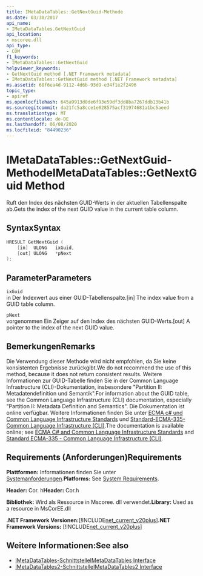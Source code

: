 ```yaml
---
title: IMetaDataTables::GetNextGuid-Methode
ms.date: 03/30/2017
api_name:
- IMetaDataTables.GetNextGuid
api_location:
- mscoree.dll
api_type:
- COM
f1_keywords:
- IMetaDataTables::GetNextGuid
helpviewer_keywords:
- GetNextGuid method [.NET Framework metadata]
- IMetaDataTables::GetNextGuid method [.NET Framework metadata]
ms.assetid: 68f6ea4d-9112-4d6b-93d9-e34f1e2f2496
topic_type:
- apiref
ms.openlocfilehash: 645a9913d0de6f93e59df3dd8ba7267ddb13b41b
ms.sourcegitcommit: da21fc5a8cce1e028575acf31974681a1bc5aeed
ms.translationtype: MT
ms.contentlocale: de-DE
ms.lasthandoff: 06/08/2020
ms.locfileid: "84490236"
---
```

# <a name="imetadatatablesgetnextguid-method"></a><span data-ttu-id="46b0d-102">IMetaDataTables::GetNextGuid-Methode</span><span class="sxs-lookup"><span data-stu-id="46b0d-102">IMetaDataTables::GetNextGuid Method</span></span>
<span data-ttu-id="46b0d-103">Ruft den Index des nächsten GUID-Werts in der aktuellen Tabellenspalte ab.</span><span class="sxs-lookup"><span data-stu-id="46b0d-103">Gets the index of the next GUID value in the current table column.</span></span>  
  
## <a name="syntax"></a><span data-ttu-id="46b0d-104">Syntax</span><span class="sxs-lookup"><span data-stu-id="46b0d-104">Syntax</span></span>  
  
```cpp  
HRESULT GetNextGuid (  
    [in]  ULONG   ixGuid,  
    [out] ULONG   *pNext  
);  
```  
  
## <a name="parameters"></a><span data-ttu-id="46b0d-105">Parameter</span><span class="sxs-lookup"><span data-stu-id="46b0d-105">Parameters</span></span>  
 `ixGuid`  
 <span data-ttu-id="46b0d-106">in Der Indexwert aus einer GUID-Tabellenspalte.</span><span class="sxs-lookup"><span data-stu-id="46b0d-106">[in] The index value from a GUID table column.</span></span>  
  
 `pNext`  
 <span data-ttu-id="46b0d-107">vorgenommen Ein Zeiger auf den Index des nächsten GUID-Werts.</span><span class="sxs-lookup"><span data-stu-id="46b0d-107">[out] A pointer to the index of the next GUID value.</span></span>  
  
## <a name="remarks"></a><span data-ttu-id="46b0d-108">Bemerkungen</span><span class="sxs-lookup"><span data-stu-id="46b0d-108">Remarks</span></span>  

  <span data-ttu-id="46b0d-109">Die Verwendung dieser Methode wird nicht empfohlen, da Sie keine konsistenten Ergebnisse zurückgibt.</span><span class="sxs-lookup"><span data-stu-id="46b0d-109">We do not recommend the use of this method, because it does not return consistent results.</span></span> <span data-ttu-id="46b0d-110">Weitere Informationen zur GUID-Tabelle finden Sie in der Common Language Infrastructure (CLI)-Dokumentation, insbesondere "Partition II: Metadatendefinition und Semantik".</span><span class="sxs-lookup"><span data-stu-id="46b0d-110">For information about the GUID table, see the Common Language Infrastructure (CLI) documentation, especially "Partition II: Metadata Definition and Semantics".</span></span> <span data-ttu-id="46b0d-111">Die Dokumentation ist online verfügbar. Weitere Informationen finden Sie unter [ECMA c# und Common Language Infrastructure Standards](../../../standard/components.md#applicable-standards) und [Standard-ECMA-335-Common Language Infrastructure (CLI)](http://www.ecma-international.org/publications/standards/Ecma-335.htm).</span><span class="sxs-lookup"><span data-stu-id="46b0d-111">The documentation is available online; see [ECMA C# and Common Language Infrastructure Standards](../../../standard/components.md#applicable-standards) and [Standard ECMA-335 - Common Language Infrastructure (CLI)](http://www.ecma-international.org/publications/standards/Ecma-335.htm).</span></span>  
  
## <a name="requirements"></a><span data-ttu-id="46b0d-112">Requirements (Anforderungen)</span><span class="sxs-lookup"><span data-stu-id="46b0d-112">Requirements</span></span>  
 <span data-ttu-id="46b0d-113">**Plattformen:** Informationen finden Sie unter [Systemanforderungen](../../get-started/system-requirements.md).</span><span class="sxs-lookup"><span data-stu-id="46b0d-113">**Platforms:** See [System Requirements](../../get-started/system-requirements.md).</span></span>  
  
 <span data-ttu-id="46b0d-114">**Header:** Cor. h</span><span class="sxs-lookup"><span data-stu-id="46b0d-114">**Header:** Cor.h</span></span>  
  
 <span data-ttu-id="46b0d-115">**Bibliothek:** Wird als Ressource in Mscoree. dll verwendet.</span><span class="sxs-lookup"><span data-stu-id="46b0d-115">**Library:** Used as a resource in MsCorEE.dll</span></span>  
  
 <span data-ttu-id="46b0d-116">**.NET Framework Versionen:**[!INCLUDE[net_current_v20plus](../../../../includes/net-current-v20plus-md.md)]</span><span class="sxs-lookup"><span data-stu-id="46b0d-116">**.NET Framework Versions:** [!INCLUDE[net_current_v20plus](../../../../includes/net-current-v20plus-md.md)]</span></span>  
  
## <a name="see-also"></a><span data-ttu-id="46b0d-117">Weitere Informationen:</span><span class="sxs-lookup"><span data-stu-id="46b0d-117">See also</span></span>

- [<span data-ttu-id="46b0d-118">IMetaDataTables-Schnittstelle</span><span class="sxs-lookup"><span data-stu-id="46b0d-118">IMetaDataTables Interface</span></span>](imetadatatables-interface.md)
- [<span data-ttu-id="46b0d-119">IMetaDataTables2-Schnittstelle</span><span class="sxs-lookup"><span data-stu-id="46b0d-119">IMetaDataTables2 Interface</span></span>](imetadatatables2-interface.md)
